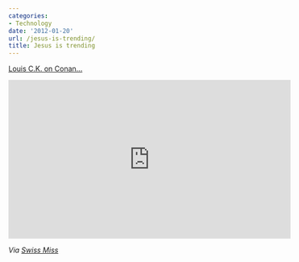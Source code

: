 ```yaml
---
categories:
- Technology
date: '2012-01-20'
url: /jesus-is-trending/
title: Jesus is trending
---
```


<a href="https://www.youtube.com/watch?v=xSSDeesUUsU">Louis C.K. on Conan...</a>

<div class="fluid-vids"><iframe class="alignc" width="560" height="315" src="https://www.youtube.com/embed/xSSDeesUUsU?rel=0" frameborder="0" allowfullscreen></iframe></div>

<em>Via <a href="http://www.swiss-miss.com/2011/12/jesus-is-trending.html">Swiss Miss</a></em>
